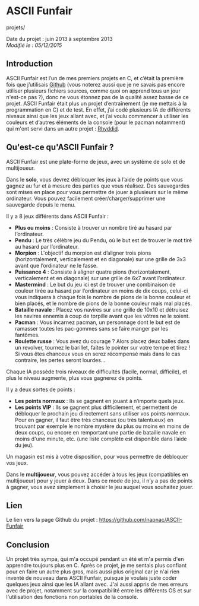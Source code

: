 ASCII Funfair
=============
projets/

Date du projet : juin 2013 à septembre 2013  
*Modifié le : 05/12/2015*

## Introduction

ASCII Funfair est l’un de mes premiers projets en C, et c’était la première fois que j’utilisais [Github](https://github.com/) (vous noterez aussi que je ne savais pas encore utiliser plusieurs fichiers sources, comme quoi on apprend tous un jour n'est-ce pas ?), donc ne vous étonnez pas de la qualité assez basse de ce projet. ASCII Funfair était plus un projet d’entraînement (je me mettais à la programmation en C) et de test. En effet, j’ai codé plusieurs IA de différents niveaux ainsi que les jeux allant avec, et j’ai voulu commencer à utiliser les couleurs et d’autres éléments de la console (pour le pacman notamment) qui m'ont servi dans un autre projet : [Rhyddid](/projets/rhyddid.html).

## Qu'est-ce qu'ASCII Funfair ?

ASCII Funfair est une plate-forme de jeux, avec un système de solo et de multijoueur.

Dans le **solo**, vous devrez débloquer les jeux à l’aide de points que vous gagnez au fur et à mesure des parties que vous réalisez. Des sauvegardes sont mises en place pour vous permettre de jouer à plusieurs sur le même ordinateur. Vous pouvez facilement créer/charger/supprimer une sauvegarde depuis le menu.

Il y a 8 jeux différents dans ASCII Funfair :

- **Plus ou moins** : Consiste à trouver un nombre tiré au hasard par l’ordinateur.
- **Pendu** : Le très célèbre jeu du Pendu, où le but est de trouver le mot tiré au hasard par l’ordinateur.
- **Morpion** : L'objectif du morpion est d’aligner trois pions (horizontalement, verticalement et en diagonale) sur une grille de 3x3 avant que l’ordinateur ne le fasse.
- **Puissance 4** : Consiste à aligner quatre pions (horizontalement, verticalement et en diagonale) sur une grille de 6x7 avant l’ordinateur.
- **Mastermind** : Le but du jeu ici est de trouver une combinaison de couleur tirée au hasard par l’ordinateur en moins de dix coups, celui-ci vous indiquera à chaque fois le nombre de pions de la bonne couleur et bien placés, et le nombre de pions de la bonne couleur mais mal placés.
- **Bataille navale** : Placez vos navires sur une grille de 10x10 et détruisez les navires ennemis à coup de torpille avant que les vôtres ne le soient.
- **Pacman** : Vous incarnez pacman, un personnage dont le but est de ramasser toutes les pac-gommes sans se faire manger par les fantômes.
- **Roulette russe** : Vous avez du courage ? Alors placez deux balles dans un revolver, tournez le barillet, faites le pointer sur votre tempe et tirez ! Si vous êtes chanceux vous en serez récompensé mais dans le cas contraire, les pertes seront lourdes...

Chaque IA possède trois niveaux de difficultés (facile, normal, difficile), et plus le niveau augmente, plus vous gagnerez de points.

Il y a deux sortes de points :

- **Les points normaux** : Ils se gagnent en jouant à n’importe quels jeux.
- **Les points VIP** : Ils se gagnent plus difficilement, et permettent de débloquer le prochain jeu directement sans utiliser vos points normaux. Pour en gagner, il faut être très chanceux (ou très talentueux) en trouvant par exemple le nombre mystère du plus ou moins en moins de deux coups, ou encore en remportant une partie de bataille navale en moins d'une minute, etc. (une liste complète est disponible dans l’aide du jeu).

Un magasin est mis à votre disposition, pour vous permettre de débloquer vos jeux.

Dans le **multijoueur**, vous pouvez accéder à tous les jeux (compatibles en multijoueur) pour y jouer à deux. Dans ce mode de jeu, il n’y a pas de points à gagner, vous avez simplement à choisir le jeu auquel vous souhaitez jouer.

## Lien

Le lien vers la page Github du projet : <https://github.com/napnac/ASCII-Funfair>

## Conclusion

Un projet très sympa, qui m'a occupé pendant un été et m'a permis d'en apprendre toujours plus en C. Après ce projet, je me sentais plus confiant pour en faire un autre plus gros, mais aussi plus original car je n'ai rien inventé de nouveau dans ASCII Funfair, puisque je voulais juste coder quelques jeux ainsi que les IA allant avec. J'ai aussi appris de mes erreurs avec de projet, notamment sur la compatibilité entre les différents OS et sur l'utilisation des fonctions non portables de la console.
